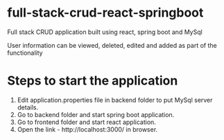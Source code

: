 # full-stack-crud-react-springboot

Full stack CRUD application built using react, spring boot and MySql

User information can be viewed, deleted, edited and added as part of the functionality

# Steps to start the application
1. Edit application.properties file in backend folder to put MySql server details.
2. Go to backend folder and start spring boot application.
3. Go to frontend folder and start react application.
4. Open the link - http://localhost:3000/ in browser.
